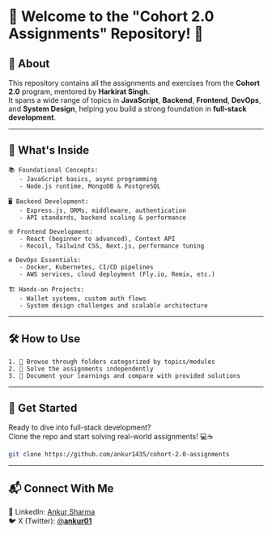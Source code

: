 # 📘 Welcome to the "Cohort 2.0 Assignments" Repository! 🚀

## 📖 About

This repository contains all the assignments and exercises from the **Cohort 2.0** program, mentored by **Harkirat Singh**.  
It spans a wide range of topics in **JavaScript**, **Backend**, **Frontend**, **DevOps**, and **System Design**, helping you build a strong foundation in **full-stack development**.

---

## 🧠 What's Inside

```
📚 Foundational Concepts:
   - JavaScript basics, async programming  
   - Node.js runtime, MongoDB & PostgreSQL  

🖥️ Backend Development:
   - Express.js, ORMs, middleware, authentication  
   - API standards, backend scaling & performance  

🌐 Frontend Development:
   - React (beginner to advanced), Context API  
   - Recoil, Tailwind CSS, Next.js, performance tuning  

⚙️ DevOps Essentials:
   - Docker, Kubernetes, CI/CD pipelines  
   - AWS services, cloud deployment (Fly.io, Remix, etc.)  

🏗️ Hands-on Projects:
   - Wallet systems, custom auth flows  
   - System design challenges and scalable architecture  
```

---

## 🛠️ How to Use

```
1. 📂 Browse through folders categorized by topics/modules  
2. 🚀 Solve the assignments independently  
3. 📝 Document your learnings and compare with provided solutions  
```

---

## 🚀 Get Started

Ready to dive into full-stack development?  
Clone the repo and start solving real-world assignments! 💻☕

```bash
git clone https://github.com/ankur1435/cohort-2.0-assignments
```

---

## 📬 Connect With Me

🔗 LinkedIn: [Ankur Sharma](https://www.linkedin.com/in/ankur-sharma-3a6037226/)  
🐦 X (Twitter): [@__ankur01__](https://x.com/__ankur01__)  
